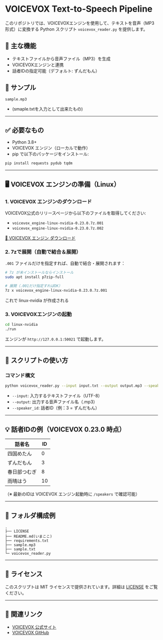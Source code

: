# VOICEVOX Text-to-Speech Pipeline

このリポジトリでは、VOICEVOXエンジンを使用して、テキストを音声（MP3形式）に変換する Python スクリプト `voicevox_reader.py` を提供します。

## 🚀 主な機能

- テキストファイルから音声ファイル（MP3）を生成
- VOICEVOXエンジンと連携
- 話者IDの指定可能（デフォルト: ずんだもん）

## 📌 サンプル
```
sample.mp3
```
- (smaple.txtを入力として出来たもの)
---

## ✅ 必要なもの

- Python 3.8+
- VOICEVOX エンジン（ローカルで動作）
- pip で以下のパッケージをインストール:

```bash
pip install requests pydub tqdm
```

---

## 🖥️ VOICEVOX エンジンの準備（Linux）

### 1. VOICEVOX エンジンのダウンロード

VOICEVOX公式のリリースページから以下のファイルを取得してください:

- `voicevox_engine-linux-nvidia-0.23.0.7z.001`
- `voicevox_engine-linux-nvidia-0.23.0.7z.002`

[🔗 VOICEVOX エンジン ダウンロード](https://github.com/VOICEVOX/voicevox_engine/releases)

### 2. 7zで展開（自動で結合＆展開）

`.001` ファイルだけを指定すれば、自動で結合・展開されます：

```bash
# 7z が未インストールならインストール
sudo apt install p7zip-full

# 展開（.001だけ指定すればOK）
7z x voicevox_engine-linux-nvidia-0.23.0.7z.001
```

これで linux-nvidia が作成される

### 3. VOICEVOXエンジンの起動

```bash
cd linux-nvidia
./run
```

エンジンが `http://127.0.0.1:50021` で起動します。

---

## 📜 スクリプトの使い方

### コマンド構文

```bash
python voicevox_reader.py --input input.txt --output output.mp3 --speaker_id 3
```

- `--input`: 入力するテキストファイル（UTF-8）
- `--output`: 出力する音声ファイル名（.mp3）
- `--speaker_id`: 話者ID（例：3 = ずんだもん）

---

## 💡 話者IDの例（VOICEVOX 0.23.0 時点）

| 話者名       | ID |
|--------------|----|
| 四国めたん    | 0  |
| ずんだもん    | 3  |
| 春日部つむぎ | 8  |
| 雨晴はう     | 10 |

（※ 最新のIDは VOICEVOX エンジン起動時に `/speakers` で確認可能）

---

## 📁 フォルダ構成例

```
.
├── LICENSE
├── README.md(いまここ)
├── requirements.txt
├── sample.mp3
├── sample.txt
└─ voicevox_reader.py
```

---

## 🧾 ライセンス

このスクリプトは MIT ライセンスで提供されています。詳細は [LICENSE](./LICENSE) をご覧ください。

---

## 🔗 関連リンク

- [VOICEVOX 公式サイト](https://voicevox.hiroshiba.jp/)
- [VOICEVOX GitHub](https://github.com/VOICEVOX/voicevox_engine)

